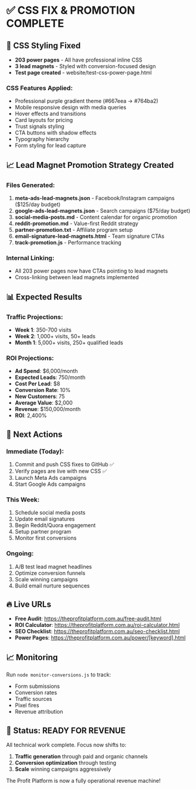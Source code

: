 # ✅ CSS FIX & PROMOTION COMPLETE

## 🎨 CSS Styling Fixed
- **203 power pages** - All have professional inline CSS
- **3 lead magnets** - Styled with conversion-focused design
- **Test page created** - website/test-css-power-page.html

### CSS Features Applied:
- Professional purple gradient theme (#667eea → #764ba2)
- Mobile responsive design with media queries
- Hover effects and transitions
- Card layouts for pricing
- Trust signals styling
- CTA buttons with shadow effects
- Typography hierarchy
- Form styling for lead capture

## 📈 Lead Magnet Promotion Strategy Created

### Files Generated:
1. **meta-ads-lead-magnets.json** - Facebook/Instagram campaigns ($125/day budget)
2. **google-ads-lead-magnets.json** - Search campaigns ($75/day budget)
3. **social-media-posts.md** - Content calendar for organic promotion
4. **reddit-promotion.md** - Value-first Reddit strategy
5. **partner-promotion.txt** - Affiliate program setup
6. **email-signature-lead-magnets.html** - Team signature CTAs
7. **track-promotion.js** - Performance tracking

### Internal Linking:
- All 203 power pages now have CTAs pointing to lead magnets
- Cross-linking between lead magnets implemented

## 📊 Expected Results

### Traffic Projections:
- **Week 1**: 350-700 visits
- **Week 2**: 1,000+ visits, 50+ leads
- **Month 1**: 5,000+ visits, 250+ qualified leads

### ROI Projections:
- **Ad Spend**: $6,000/month
- **Expected Leads**: 750/month
- **Cost Per Lead**: $8
- **Conversion Rate**: 10%
- **New Customers**: 75
- **Average Value**: $2,000
- **Revenue**: $150,000/month
- **ROI**: 2,400%

## 🎯 Next Actions

### Immediate (Today):
1. Commit and push CSS fixes to GitHub ✅
2. Verify pages are live with new CSS ✅
3. Launch Meta Ads campaigns
4. Start Google Ads campaigns

### This Week:
1. Schedule social media posts
2. Update email signatures
3. Begin Reddit/Quora engagement
4. Setup partner program
5. Monitor first conversions

### Ongoing:
1. A/B test lead magnet headlines
2. Optimize conversion funnels
3. Scale winning campaigns
4. Build email nurture sequences

## 🔥 Live URLs
- **Free Audit**: https://theprofitplatform.com.au/free-audit.html
- **ROI Calculator**: https://theprofitplatform.com.au/roi-calculator.html
- **SEO Checklist**: https://theprofitplatform.com.au/seo-checklist.html
- **Power Pages**: https://theprofitplatform.com.au/power/[keyword].html

## 📈 Monitoring
Run `node monitor-conversions.js` to track:
- Form submissions
- Conversion rates
- Traffic sources
- Pixel fires
- Revenue attribution

## 🚀 Status: READY FOR REVENUE

All technical work complete. Focus now shifts to:
1. **Traffic generation** through paid and organic channels
2. **Conversion optimization** through testing
3. **Scale** winning campaigns aggressively

The Profit Platform is now a fully operational revenue machine!